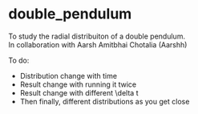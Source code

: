 # double_pendulum
To study the radial distribuiton of a double pendulum.\
In collaboration with Aarsh Amitbhai Chotalia (Aarshh)


To do:
* Distribution change with time
* Result change with running it twice
* Result change with different \delta t
* Then finally, different distributions as you get close
